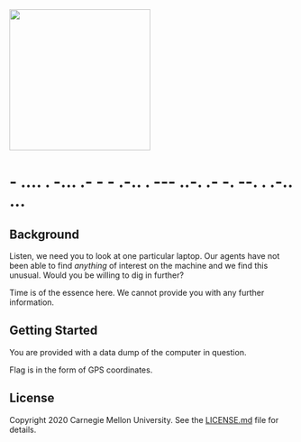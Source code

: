 <img src="../../logo.png" height="250px">

# - .... . -... .- - - .-.. . --- ..-. .- -. --. . .-.. ...


## Background
Listen, we need you to look at one particular laptop. Our agents have not been able to find *anything* of interest on the machine and we find this unusual. Would you be willing to dig in further?

Time is of the essence here. We cannot provide you with any further information.

## Getting Started

You are provided with a data dump of the computer in question.

Flag is in the form of GPS coordinates.

## License
Copyright 2020 Carnegie Mellon University. See the [LICENSE.md](../../LICENSE.md) file for details.